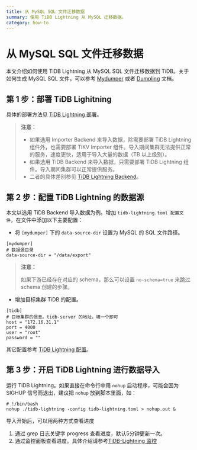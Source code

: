 ```yaml
---
title: 从 MySQL SQL 文件迁移数据
summary: 使用 TiDB Lightning 从 MySQL 迁移数据。
category: how-to
---
```


# 从 MySQL SQL 文件迁移数据

本文介绍如何使用 TiDB Lightning 从 MySQL SQL 文件迁移数据到 TiDB。关于如何生成 MySQL SQL 文件，可以参考 [Mydumper](/mydumper-overview.md) 或者 [Dumpling](/dumpling-overview.md) 文档。

## 第 1 步：部署 TiDB Lighitning

具体的部署方法见 [TiDB Lightning 部署](/tidb-lightning/deploy-tidb-lightning.md)。

> **注意：**
>
> - 如果选用 Importer Backend 来导入数据，除需要部署 TiDB Lightning 组件外，也需要部署 TiKV Importer 组件。导入期间集群无法提供正常的服务，速度更快，适用于导入大量的数据（TB 以上级别）。
> - 如果选用 TiDB Backend 来导入数据，只需要部署 TiDB Lightning 组件。导入期间集群可以正常提供服务。
> - 二者的具体差别参见 [TiDB Lightning Backend](/tidb-lightning/tidb-lightning-tidb-backend.md)。

## 第 2 步：配置 TiDB Lightning 的数据源

本文以选用 TiDB Backend 导入数据为例。增加 `tidb-lightning.toml 配置文件`，在文件中添加以下主要配置：

* 将 `[mydumper]` 下的 `data-source-dir` 设置为 MySQL 的 SQL 文件路径。

```
[mydumper]
# 数据源目录
data-source-dir = "/data/export"
```

> **注意：**
>
> 如果下游已经存在对应的 schema，那么可以设置 `no-schema=true` 来跳过 schema 创建的步骤。

* 增加目标集群 TiDB 的配置。

```
[tidb]
# 目标集群的信息。tidb-server 的地址，填一个即可
host = "172.16.31.1"
port = 4000
user = "root"
password = ""
```

其它配置参考 [TiDB Lightning 配置](/tidb-lightning/tidb-lightning-configuration.md)。

## 第 3 步：开启 TiDB Lightning 进行数据导入

运行 TiDB Lightning。如果直接在命令行中用 `nohup` 启动程序，可能会因为 SIGHUP 信号而退出，建议把 `nohup` 放到脚本里面，如：

```
# !/bin/bash
nohup ./tidb-lightning -config tidb-lightning.toml > nohup.out &
```

导入开始后，可以用两种方式查看进度

1. 通过 grep 日志关键字 progress 查看进度，默认5分钟更新一次。
2. 通过监控面板查看进度。具体介绍请参考[TiDB-Lightning 监控](/tidb-lightning/monitor-tidb-lightning.md)
